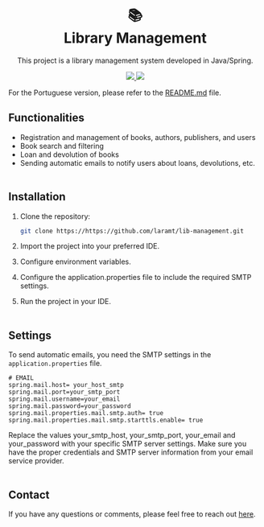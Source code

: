 <h1 align="center">📚<br>Library Management</h1>
<p align="center">
This project is a library management system developed in Java/Spring.
</p>
<p align="center">
  <a href="https://www.java.com">
    <img src="https://img.shields.io/badge/java-17-yellow.svg">
  </a>
  <a href="https://spring.io/">
    <img src="https://img.shields.io/badge/Spring-3.0.6-green.svg">
  </a>
</p>

For the Portuguese version, please refer to the [README.md](./README.md) file.

## Functionalities

- Registration and management of books, authors, publishers, and users
- Book search and filtering
- Loan and devolution of books
- Sending automatic emails to notify users about loans, devolutions, etc.
<br></br>

## Installation

1. Clone the repository:

   ```bash
   git clone https://https://github.com/laramt/lib-management.git
   ```

2. Import the project into your preferred IDE.

3. Configure environment variables.

3. Configure the application.properties file to include the required SMTP settings.

4. Run the project in your IDE.
<br></br>

## Settings

To send automatic emails, you need the SMTP settings in the ``application.properties`` file.

```` properties
# EMAIL
spring.mail.host= your_host_smtp
spring.mail.port=your_smtp_port
spring.mail.username=your_email
spring.mail.password=your_password
spring.mail.properties.mail.smtp.auth= true
spring.mail.properties.mail.smtp.starttls.enable= true
 ````
Replace the values ​​your_smtp_host, your_smtp_port, your_email and your_password with your specific SMTP server settings. Make sure you have the proper credentials and SMTP server information from your email service provider.
<br></br>

## Contact

If you have any questions or comments, please feel free to reach out [here](mailto:laramnckt@gmail.com).